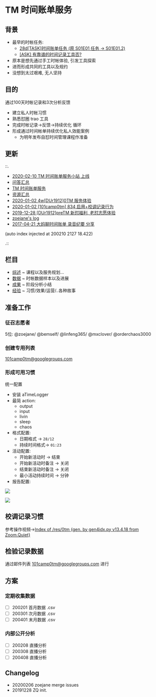# TM 时间账单服务

## 背景

- 最早的时帐任务:
    + [28d\[TASK\]时间账单任务 (原 S01E01 任务 -> S01E01.2)](https://github.com/DebugUself/du4proto/issues/2)
    + [\[ASK\] 有靠谱的时间记录工具否?](https://github.com/DebugUself/du4proto/issues/3)
- 原本是想先通过手工时帐体验, 引发工具探索
- 进而形成共同的工具以及规约
- 没想到太过艰难, 无人坚持

## 目的

通过100天时帐记录和3次分析反馈

- 建立私人时帐习惯
- 熟悉怼圈 trao 工具
- 完成时帐记录->反馈->持续优化 循环
- 形成通过时间帐单持续优化私人效能案例
    + 为明年发布自怼时间管理课程作准备

## 更新

::.

- [ 2020-02-10 TM 时间账单服务小站 上线](2record/200210-zoe-site.md)
- [ 问答汇总](1overview/200209-0tm-zoe-qa.md)
- [ TM 时间账单服务](1overview/200209-0tm-zoe-readme.md)
- [ 资源汇总](1overview/200209-0tm-zoe-resources.md)
- [ 2020-01-02  4w[DUr1912]0TM 服务体验](2record/200102-du-zq-issue.md)
- [ 2020-01-02 [101camp0tm] 834 启用+校调记录行为](2record/200102-du-zq-mail.md)
- [ 2019-12-28  [DUr1912]preTM 新怼福利, 老怼志愿体验](2record/191228-du-zq-issue.md)
- [ zoejane's log](2record/191228-log-zoejane.md)
- [ 2017-04-21 大妈聊时间账单 录音纪要 分享](2record/170421-dama-tm-podcast.md)

(auto index injected at 200210 2127 18.422) 

.::



## 栏目


- [综述](1overview/) ~ 课程以及服务规划...
- [数据](2record/) ~ 时帐数据样本以及进展
- [成果](3work/) ~ 阶段分析小结
- [经验](4experience/) ~ 习惯/效果/运营/..各种故事


## 准备工作

### 征召志愿者

5位: @zoejane/ @bemself/ @linfeng365/ @mxclover/ @orderchaos3000 

### 创建专用列表

101camp0tm@googlegroups.com

### 形成可用习惯

统一配置

* 安装 aTimeLogger 
* 最简 action:
    - output
    - input
    - livin
    - sleep
    - chaos
* 格式配置:
    - 日期格式 -> `28/12`
    - 持续时间格式-> `01:23`
* 活动配置:
    - 开始新活动时 -> 结束
    - 开始新活动时备注 -> 关闭
    - 结束新活动时备注 -> 关闭
    - 最小活动持续时间 -> 分钟
* 报告配置:

![](https://user-images.githubusercontent.com/22494/71803163-fb73f980-309a-11ea-981c-5d602d734d9b.jpeg)

![](https://user-images.githubusercontent.com/22494/71803191-0f1f6000-309b-11ea-8094-cff400fc39e8.jpeg)
    
## 校调记录习惯

参考操作视频->[Index of /res/0tm {gen. by gen4idx.py v13.4.18 from Zoom.Quiet}](http://101.zoomquiet.top/res/0tm/index.html)

## 检验记录数据 

通过邮件列表  101camp0tm@googlegroups.com 进行

## 方案

### 定期收集数据
+ [ ] 200201 首月数据 .csv
+ [ ] 200301 次月数据 .csv
+ [ ] 200401 末月数据 .csv

### 内部公开分析
+ [ ] 200208 直播分析
+ [ ] 200308 直播分析
+ [ ] 200408 直播分析

## Changelog

- 20200206 zoejane merge issues
- 20191228 ZQ init.
